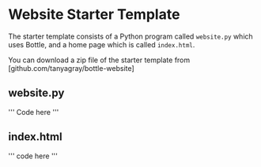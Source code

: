 # Website Starter Template

The starter template consists of a Python program called `website.py` which uses Bottle, and a home page which is called `index.html`.

You can download a zip file of the starter template from [github.com/tanyagray/bottle-website]

## website.py

'''
Code here
'''



## index.html

'''
code here
'''